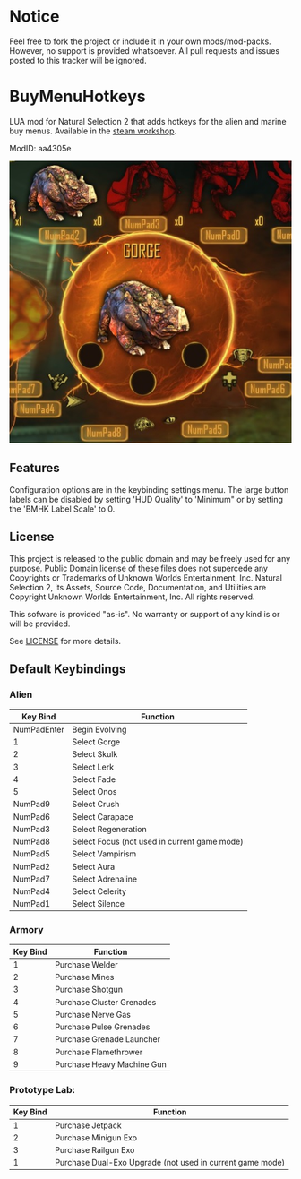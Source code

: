 # Notice
Feel free to fork the project or include it in your own mods/mod-packs.
However, no support is provided whatsoever.
All pull requests and issues posted to this tracker will be ignored.

# BuyMenuHotkeys
LUA mod for Natural Selection 2 that adds hotkeys for the alien and marine buy menus.
Available in the [steam workshop](http://steamcommunity.com/sharedfiles/filedetails/?id=178532446).

ModID: aa4305e

![Mod preview image](preview.jpg)

## Features
Configuration options are in the keybinding settings menu.
The large button labels can be disabled by setting 'HUD Quality' to 'Minimum" or by setting the 'BMHK Label Scale' to 0.

## License
This project is released to the public domain and may be freely used for any purpose.
Public Domain license of these files does not supercede any Copyrights or Trademarks of
Unknown Worlds Entertainment, Inc.
Natural Selection 2, its Assets, Source Code, Documentation, and Utilities are
Copyright Unknown Worlds Entertainment, Inc. All rights reserved.

This sofware is provided "as-is". No warranty or support of any kind is or will be provided.

See [LICENSE](LICENSE) for more details.

## Default Keybindings
### Alien
Key Bind | Function
-------- | --------
NumPadEnter | Begin Evolving
1 | Select Gorge
2 | Select Skulk
3 | Select Lerk
4 | Select Fade
5 | Select Onos
NumPad9 | Select Crush
NumPad6 | Select Carapace
NumPad3 | Select Regeneration
NumPad8 | Select Focus (not used in current game mode)
NumPad5 | Select Vampirism
NumPad2 | Select Aura
NumPad7 | Select Adrenaline
NumPad4 | Select Celerity
NumPad1 | Select Silence

### Armory
Key Bind | Function
-------- | --------
1 | Purchase Welder
2 | Purchase Mines
3 | Purchase Shotgun
4 | Purchase Cluster Grenades
5 | Purchase Nerve Gas
6 | Purchase Pulse Grenades
7 | Purchase Grenade Launcher
8 | Purchase Flamethrower
9 | Purchase Heavy Machine Gun

### Prototype Lab:
Key Bind | Function
-------- | --------
1 | Purchase Jetpack
2 | Purchase Minigun Exo
3 | Purchase Railgun Exo
1 | Purchase Dual-Exo Upgrade (not used in current game mode)
